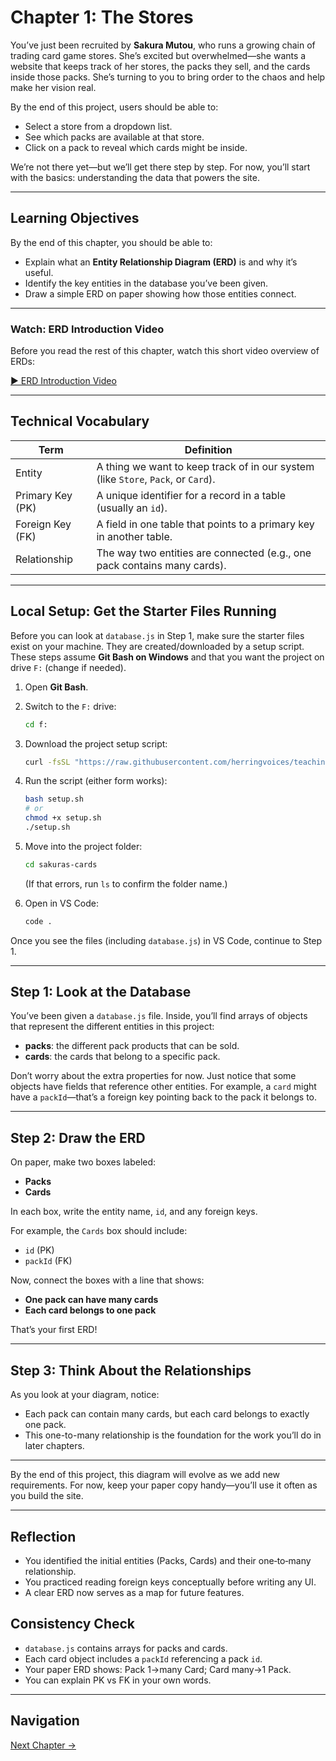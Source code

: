 
# Chapter 1: The Stores

You’ve just been recruited by **Sakura Mutou**, who runs a growing chain of trading card game stores. She’s excited but overwhelmed—she wants a website that keeps track of her stores, the packs they sell, and the cards inside those packs. She’s turning to you to bring order to the chaos and help make her vision real.

By the end of this project, users should be able to:

* Select a store from a dropdown list.
* See which packs are available at that store.
* Click on a pack to reveal which cards might be inside.

We’re not there yet—but we’ll get there step by step. For now, you’ll start with the basics: understanding the data that powers the site.

---

## Learning Objectives

By the end of this chapter, you should be able to:

* Explain what an **Entity Relationship Diagram (ERD)** is and why it’s useful.
* Identify the key entities in the database you’ve been given.
* Draw a simple ERD on paper showing how those entities connect.

---

### Watch: ERD Introduction Video

Before you read the rest of this chapter, watch this short video overview of ERDs:

[▶️ ERD Introduction Video](http://gitlab.djrc.perseverenow.org/-/project/16/uploads/a700fedbcaeee513229f7154fd505b48/ERD-Intro.mp4)


---

## Technical Vocabulary

| Term             | Definition                                                                        |
| ---------------- | --------------------------------------------------------------------------------- |
| Entity           | A thing we want to keep track of in our system (like `Store`, `Pack`, or `Card`). |
| Primary Key (PK) | A unique identifier for a record in a table (usually an `id`).                    |
| Foreign Key (FK) | A field in one table that points to a primary key in another table.               |
| Relationship     | The way two entities are connected (e.g., one pack contains many cards).          |

---

## Local Setup: Get the Starter Files Running

Before you can look at `database.js` in Step 1, make sure the starter files exist on your machine. They are created/downloaded by a setup script. These steps assume **Git Bash on Windows** and that you want the project on drive `F:` (change if needed).

1. Open **Git Bash**.
2. Switch to the `F:` drive:
	```bash
	cd f:
	```
3. Download the project setup script:
	```bash
   curl -fsSL "https://raw.githubusercontent.com/herringvoices/teaching-projects/refs/heads/main/javascript/unit-3-sakuras-cards/scripts/setup.sh" | bash
	```


4. Run the script (either form works):
	```bash
	bash setup.sh
	# or
	chmod +x setup.sh
	./setup.sh
	```
5. Move into the project folder:
	```bash
	cd sakuras-cards
	```
	(If that errors, run `ls` to confirm the folder name.)
6. Open in VS Code:
	```bash
	code .
	```

Once you see the files (including `database.js`) in VS Code, continue to Step 1.

---

## Step 1: Look at the Database

You’ve been given a `database.js` file. Inside, you’ll find arrays of objects that represent the different entities in this project:

* **packs**: the different pack products that can be sold.
* **cards**: the cards that belong to a specific pack.

Don’t worry about the extra properties for now. Just notice that some objects have fields that reference other entities. For example, a `card` might have a `packId`—that’s a foreign key pointing back to the pack it belongs to.

---

## Step 2: Draw the ERD

On paper, make two boxes labeled:

* **Packs**
* **Cards**

In each box, write the entity name, `id`, and any foreign keys.

For example, the `Cards` box should include:

* `id` (PK)
* `packId` (FK)

Now, connect the boxes with a line that shows:

* **One pack can have many cards**
* **Each card belongs to one pack**

That’s your first ERD!

---

## Step 3: Think About the Relationships

As you look at your diagram, notice:

* Each pack can contain many cards, but each card belongs to exactly one pack.
* This one-to-many relationship is the foundation for the work you’ll do in later chapters.

---

By the end of this project, this diagram will evolve as we add new requirements. For now, keep your paper copy handy—you’ll use it often as you build the site.

---

## Reflection

* You identified the initial entities (Packs, Cards) and their one‑to‑many relationship.
* You practiced reading foreign keys conceptually before writing any UI.
* A clear ERD now serves as a map for future features.

## Consistency Check

* `database.js` contains arrays for packs and cards.
* Each card object includes a `packId` referencing a pack `id`.
* Your paper ERD shows: Pack 1→many Card; Card many→1 Pack.
* You can explain PK vs FK in your own words.

---

## Navigation

[Next Chapter →](./sakuras-cards-chapter-2.md)
